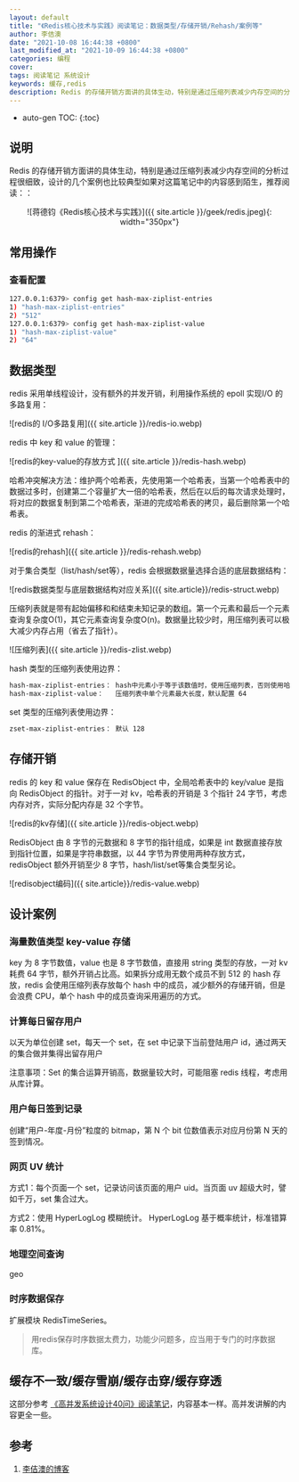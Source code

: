 ```yaml
---
layout: default
title: "《Redis核心技术与实践》阅读笔记：数据类型/存储开销/Rehash/案例等"
author: 李佶澳
date: "2021-10-08 16:44:38 +0800"
last_modified_at: "2021-10-09 16:44:38 +0800"
categories: 编程
cover:
tags: 阅读笔记 系统设计
keywords: 缓存,redis
description: Redis 的存储开销方面讲的具体生动，特别是通过压缩列表减少内存空间的分析过程很细致
---
```


* auto-gen TOC:
{:toc}

## 说明


Redis 的存储开销方面讲的具体生动，特别是通过压缩列表减少内存空间的分析过程很细致，设计的几个案例也比较典型如果对这篇笔记中的内容感到陌生，推荐阅读：：

<span style="display:block;text-align:center">![蒋德钧《Redis核心技术与实践》]({{ site.article }}/geek/redis.jpeg){: width="350px"}</span>


## 常用操作

### 查看配置

```sh
127.0.0.1:6379> config get hash-max-ziplist-entries
1) "hash-max-ziplist-entries"
2) "512"
127.0.0.1:6379> config get hash-max-ziplist-value
1) "hash-max-ziplist-value"
2) "64"
```

## 数据类型

redis 采用单线程设计，没有额外的并发开销，利用操作系统的 epoll 实现I/O 的多路复用：

![redis的 I/O多路复用]({{ site.article }}/redis-io.webp)

redis 中 key 和 value 的管理：

![redis的key-value的存放方式 ]({{ site.article }}/redis-hash.webp)

哈希冲突解决方法：维护两个哈希表，先使用第一个哈希表，当第一个哈希表中的数据过多时，创建第二个容量扩大一倍的哈希表，然后在以后的每次请求处理时，将对应的数据复制到第二个哈希表，渐进的完成哈希表的拷贝，最后删除第一个哈希表。

redis 的渐进式 rehash：

![redis的rehash]({{ site.article }}/redis-rehash.webp)

对于集合类型（list/hash/set等），redis 会根据数据量选择合适的底层数据结构：

![redis数据类型与底层数据结构对应关系]({{ site.article}}/redis-struct.webp)

压缩列表就是带有起始偏移和和结束未知记录的数组。第一个元素和最后一个元素查询复杂度O(1)，其它元素查询复杂度O(n)。数据量比较少时，用压缩列表可以极大减少内存占用（省去了指针）。

![压缩列表]({{ site.article }}/redis-zlist.webp)


hash 类型的压缩列表使用边界：

```sh
hash-max-ziplist-entries： hash中元素小于等于该数值时，使用压缩列表，否则使用哈希表，默认配置 512
hash-max-ziplist-value：   压缩列表中单个元素最大长度，默认配置 64

```

set 类型的压缩列表使用边界：

```sh
zset-max-ziplist-entries： 默认 128
```

## 存储开销

redis 的 key 和 value 保存在 RedisObject 中，全局哈希表中的 key/value 是指向 RedisObject 的指针。对于一对 kv，哈希表的开销是 3 个指针 24 字节，考虑内存对齐，实际分配内存是 32 个字节。

![redis的kv存储]({{ site.article }}/redis-object.webp)

RedisObject 由 8 字节的元数据和 8 字节的指针组成，如果是 int 数据直接存放到指针位置，如果是字符串数据，以 44 字节为界使用两种存放方式，redisObject 额外开销至少 8 字节，hash/list/set等集合类型另论。

![redisobject编码]({{ site.article}}/redis-value.webp)

## 设计案例

### 海量数值类型 key-value 存储

key 为 8 字节数值，value 也是 8 字节数值，直接用 string 类型的存放，一对 kv 耗费 64 字节，额外开销占比高。如果拆分成用无数个成员不到 512 的 hash 存放，redis 会使用压缩列表存放每个 hash 中的成员，减少额外的存储开销，但是会浪费 CPU，单个 hash 中的成员查询采用遍历的方式。


### 计算每日留存用户

以天为单位创建 set，每天一个 set，在 set 中记录下当前登陆用户 id，通过两天的集合做并集得出留存用户

注意事项：Set 的集合运算开销高，数据量较大时，可能阻塞 redis 线程，考虑用从库计算。

### 用户每日签到记录

创建“用户-年度-月份”粒度的 bitmap，第 N 个 bit 位数值表示对应月份第 N 天的签到情况。

### 网页 UV 统计

方式1：每个页面一个 set，记录访问该页面的用户 uid。当页面 uv 超级大时，譬如千万，set 集合过大。

方式2：使用 HyperLogLog 模糊统计。 HyperLogLog 基于概率统计，标准错算率 0.81%。

### 地理空间查询

geo

### 时序数据保存

扩展模块 RedisTimeSeries。

>用redis保存时序数据太费力，功能少问题多，应当用于专门的时序数据库。 


## 缓存不一致/缓存雪崩/缓存击穿/缓存穿透

这部分参考 [《高并发系统设计40问》阅读笔记](https://www.lijiaocn.com/%E7%BC%96%E7%A8%8B/2021/10/08/geek-gaobingfa.html#%E7%BC%93%E5%AD%98%E4%BC%98%E5%8C%96)，内容基本一样。高并发讲解的内容更全一些。



## 参考

1. [李佶澳的博客][1]

[1]: https://www.lijiaocn.com "李佶澳的博客"

